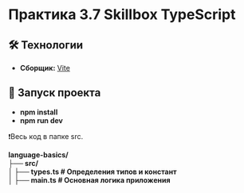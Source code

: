 # **Практика 3.7 Skillbox TypeScript**

## 🛠 Технологии

- **Сборщик:** [Vite](https://vite.dev)

## 🚀 Запуск проекта
  - **npm install**
  - **npm run dev**

❗Весь код в папке src.  

**language-basics/**  
**├── src/**  
**│   ├── types.ts        # Определения типов и констант**  
**│   ├── main.ts         # Основная логика приложения**  
